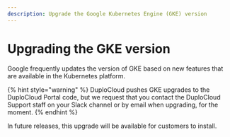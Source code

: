 ```yaml
---
description: Upgrade the Google Kubernetes Engine (GKE) version
---
```


# Upgrading the GKE version

Google frequently updates the version of GKE based on new features that are available in the Kubernetes platform.&#x20;

{% hint style="warning" %}
DuploCloud pushes GKE upgrades to the DuploCloud Portal code, but we request that you contact the DuploCloud Support staff on your Slack channel or by email when upgrading, for the moment.
{% endhint %}

In future releases, this upgrade will be available for customers to install.

&#x20;                                    &#x20;

